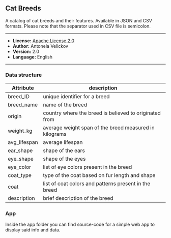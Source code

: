 ## Cat Breeds
A catalog of cat breeds and their features. Available in JSON and CSV formats. 
Please note that the separator used in CSV file is semicolon.

---
- **License:** [Apache License 2.0](https://www.apache.org/licenses/LICENSE-2.0)
- **Author:** Antonela Velickov
- **Version:** 2.0
- **Language:** English
---

### Data structure

| Attribute | description |
| ------ | ------ |
| breed_ID | unique identifier for a breed |
| breed_name | name of the breed |
| origin | country where the breed is believed to originated from |
| weight_kg | average weight span of the breed measured in kilograms  |
| avg_lifespan | average lifespan |
| ear_shape | shape of the ears |
| eye_shape | shape of the eyes |
| eye_color | list of eye colors present in the breed |
| coat_type | type of the coat based on fur length and shape |
| coat | list of coat colors and patterns present in the breed |
| description | brief description of the breed |

### App
Inside the app folder you can find source-code for a simple web app to display said info and data.